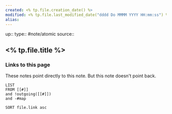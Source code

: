 ```yaml
---
created: <% tp.file.creation_date() %>
modified: <% tp.file.last_modified_date("dddd Do MMMM YYYY HH:mm:ss") %>
alias:
---
```

up::
type:: #note/atomic
source::
## <% tp.file.title %>



### Links to this page
These notes point directly to this note. But this note doesn't point back.
```dataview
LIST
FROM [[#]]
and !outgoing([[#]])
and -#map

SORT file.link asc
```

